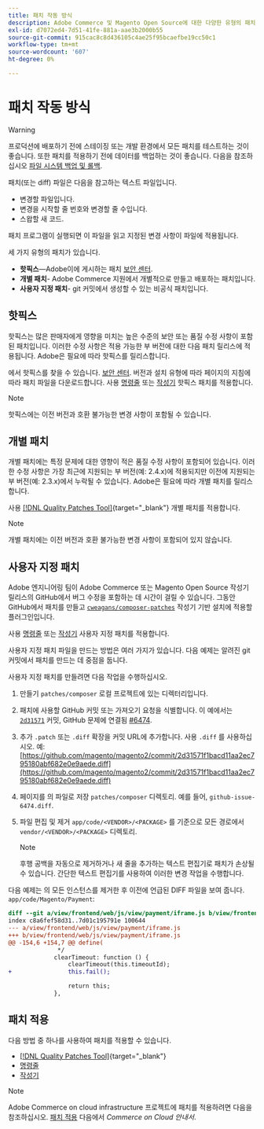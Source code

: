 ```yaml
---
title: 패치 작동 방식
description: Adobe Commerce 및 Magento Open Source에 대한 다양한 유형의 패치와 그 작동 방식에 대해 알아봅니다.
exl-id: d7072ed4-7d51-41fe-881a-aae3b2000b55
source-git-commit: 915cac8c8d436105c4ae25f95bcaefbe19cc50c1
workflow-type: tm+mt
source-wordcount: '607'
ht-degree: 0%

---
```


# 패치 작동 방식

>[!WARNING]
>
>프로덕션에 배포하기 전에 스테이징 또는 개발 환경에서 모든 패치를 테스트하는 것이 좋습니다. 또한 패치를 적용하기 전에 데이터를 백업하는 것이 좋습니다. 다음을 참조하십시오 [파일 시스템 백업 및 롤백](../../installation/tutorials/backup.md).

패치(또는 diff) 파일은 다음을 참고하는 텍스트 파일입니다.

- 변경할 파일입니다.
- 변경을 시작할 줄 번호와 변경할 줄 수입니다.
- 스왑할 새 코드.

패치 프로그램이 실행되면 이 파일을 읽고 지정된 변경 사항이 파일에 적용됩니다.

세 가지 유형의 패치가 있습니다.

- **핫픽스**—Adobe이에 게시하는 패치 [보안 센터](https://magento.com/security/patches).
- **개별 패치**- Adobe Commerce 지원에서 개별적으로 만들고 배포하는 패치입니다.
- **사용자 지정 패치**- git 커밋에서 생성할 수 있는 비공식 패치입니다.

## 핫픽스

핫픽스는 많은 판매자에게 영향을 미치는 높은 수준의 보안 또는 품질 수정 사항이 포함된 패치입니다. 이러한 수정 사항은 적용 가능한 부 버전에 대한 다음 패치 릴리스에 적용됩니다. Adobe은 필요에 따라 핫픽스를 릴리스합니다.

에서 핫픽스를 찾을 수 있습니다. [보안 센터](https://magento.com/security/patches). 버전과 설치 유형에 따라 페이지의 지침에 따라 패치 파일을 다운로드합니다. 사용 [명령줄](../patches/apply.md#) 또는 [작성기](../patches/apply.md) 핫픽스 패치를 적용합니다.

>[!NOTE]
>
>핫픽스에는 이전 버전과 호환 불가능한 변경 사항이 포함될 수 있습니다.

## 개별 패치

개별 패치에는 특정 문제에 대한 영향이 적은 품질 수정 사항이 포함되어 있습니다. 이러한 수정 사항은 가장 최근에 지원되는 부 버전(예: 2.4.x)에 적용되지만 이전에 지원되는 부 버전(예: 2.3.x)에서 누락될 수 있습니다. Adobe은 필요에 따라 개별 패치를 릴리스합니다.

사용 [[!DNL Quality Patches Tool]](https://experienceleague.adobe.com/tools/commerce-quality-patches/index.html){target="_blank"} 개별 패치를 적용합니다.

>[!NOTE]
>
>개별 패치에는 이전 버전과 호환 불가능한 변경 사항이 포함되어 있지 않습니다.

## 사용자 지정 패치

Adobe 엔지니어링 팀이 Adobe Commerce 또는 Magento Open Source 작성기 릴리스의 GitHub에서 버그 수정을 포함하는 데 시간이 걸릴 수 있습니다. 그동안 GitHub에서 패치를 만들고 [`cweagans/composer-patches`](https://github.com/cweagans/composer-patches/) 작성기 기반 설치에 적용할 플러그인입니다.

사용 [명령줄](apply.md#command-line) 또는 [작성기](apply.md#composer) 사용자 지정 패치를 적용합니다.

사용자 지정 패치 파일을 만드는 방법은 여러 가지가 있습니다. 다음 예제는 알려진 git 커밋에서 패치를 만드는 데 중점을 둡니다.

사용자 지정 패치를 만들려면 다음 작업을 수행하십시오.

1. 만들기 `patches/composer` 로컬 프로젝트에 있는 디렉터리입니다.
1. 패치에 사용할 GitHub 커밋 또는 가져오기 요청을 식별합니다. 이 예에서는 [`2d31571`](https://github.com/magento/magento2/commit/2d31571f1bacd11aa2ec795180abf682e0e9aede) 커밋, GitHub 문제에 연결됨 [#6474](https://github.com/magento/magento2/issues/6474).
1. 추가 `.patch` 또는 `.diff` 확장을 커밋 URL에 추가합니다. 사용 `.diff` 를 사용하십시오. 예: [https://github.com/magento/magento2/commit/2d31571f1bacd11aa2ec795180abf682e0e9aede.diff](https://github.com/magento/magento2/commit/2d31571f1bacd11aa2ec795180abf682e0e9aede.diff)
1. 페이지를 의 파일로 저장 `patches/composer` 디렉토리. 예를 들어, `github-issue-6474.diff`.
1. 파일 편집 및 제거 `app/code/<VENDOR>/<PACKAGE>` 를 기준으로 모든 경로에서 `vendor/<VENDOR>/<PACKAGE>` 디렉토리.

   >[!NOTE]
   >
   >후행 공백을 자동으로 제거하거나 새 줄을 추가하는 텍스트 편집기로 패치가 손상될 수 있습니다. 간단한 텍스트 편집기를 사용하여 이러한 변경 작업을 수행합니다.

다음 예제는 의 모든 인스턴스를 제거한 후 이전에 언급된 DIFF 파일을 보여 줍니다. `app/code/Magento/Payment`:

```diff
diff --git a/view/frontend/web/js/view/payment/iframe.js b/view/frontend/web/js/view/payment/iframe.js
index c8a6fef58d31..7d01c195791e 100644
--- a/view/frontend/web/js/view/payment/iframe.js
+++ b/view/frontend/web/js/view/payment/iframe.js
@@ -154,6 +154,7 @@ define(
              */
             clearTimeout: function () {
                 clearTimeout(this.timeoutId);
+                this.fail();

                 return this;
             },
```

## 패치 적용

다음 방법 중 하나를 사용하여 패치를 적용할 수 있습니다.

- [[!DNL Quality Patches Tool]](https://experienceleague.adobe.com/tools/commerce-quality-patches/index.html){target="_blank"}
- [명령줄](/help/upgrade/patches/apply.md#command-line)
- [작성기](/help/upgrade/patches/apply.md#composer)

>[!NOTE]
>
>Adobe Commerce on cloud infrastructure 프로젝트에 패치를 적용하려면 다음을 참조하십시오. [패치 적용](https://experienceleague.adobe.com/docs/commerce-cloud-service/user-guide/develop/upgrade/apply-patches.html) 다음에서 _Commerce on Cloud 안내서_.
